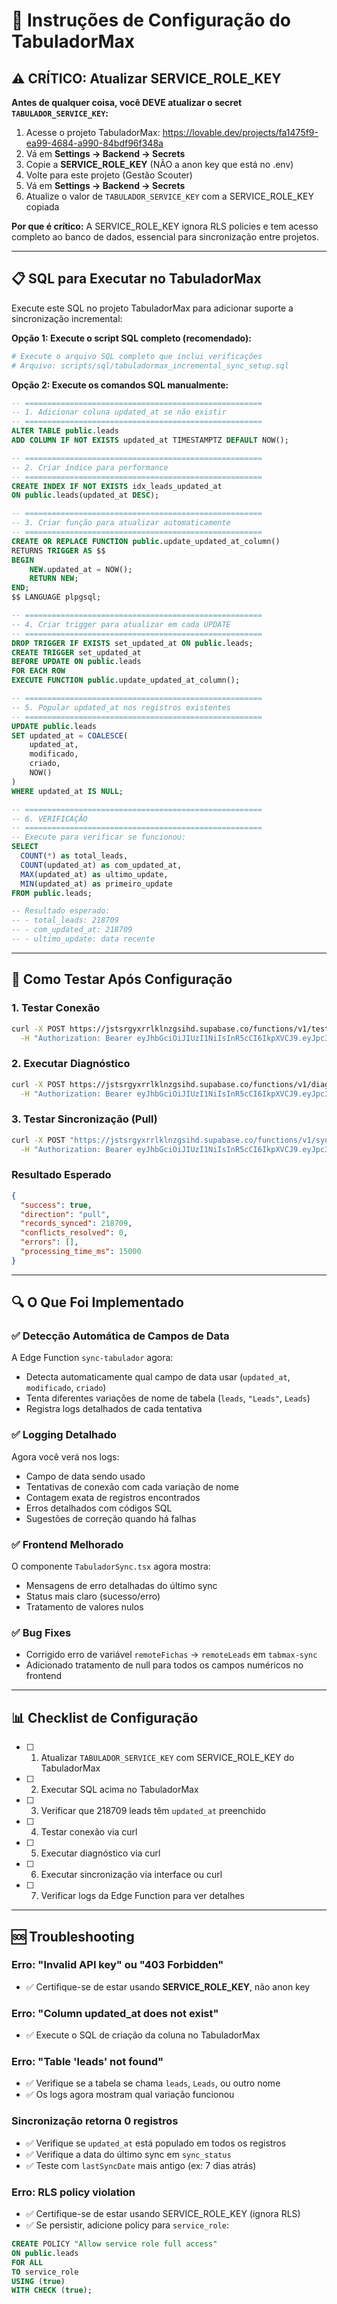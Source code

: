 # 🔧 Instruções de Configuração do TabuladorMax

## ⚠️ CRÍTICO: Atualizar SERVICE_ROLE_KEY

**Antes de qualquer coisa, você DEVE atualizar o secret `TABULADOR_SERVICE_KEY`:**

1. Acesse o projeto TabuladorMax: https://lovable.dev/projects/fa1475f9-ea99-4684-a990-84bdf96f348a
2. Vá em **Settings → Backend → Secrets**
3. Copie a **SERVICE_ROLE_KEY** (NÃO a anon key que está no .env)
4. Volte para este projeto (Gestão Scouter)
5. Vá em **Settings → Backend → Secrets**
6. Atualize o valor de `TABULADOR_SERVICE_KEY` com a SERVICE_ROLE_KEY copiada

**Por que é crítico:** A SERVICE_ROLE_KEY ignora RLS policies e tem acesso completo ao banco de dados, essencial para sincronização entre projetos.

---

## 📋 SQL para Executar no TabuladorMax

Execute este SQL no projeto TabuladorMax para adicionar suporte a sincronização incremental:

**Opção 1: Execute o script SQL completo (recomendado):**
```bash
# Execute o arquivo SQL completo que inclui verificações
# Arquivo: scripts/sql/tabuladormax_incremental_sync_setup.sql
```

**Opção 2: Execute os comandos SQL manualmente:**

```sql
-- =====================================================
-- 1. Adicionar coluna updated_at se não existir
-- =====================================================
ALTER TABLE public.leads 
ADD COLUMN IF NOT EXISTS updated_at TIMESTAMPTZ DEFAULT NOW();

-- =====================================================
-- 2. Criar índice para performance
-- =====================================================
CREATE INDEX IF NOT EXISTS idx_leads_updated_at 
ON public.leads(updated_at DESC);

-- =====================================================
-- 3. Criar função para atualizar automaticamente
-- =====================================================
CREATE OR REPLACE FUNCTION public.update_updated_at_column()
RETURNS TRIGGER AS $$
BEGIN
    NEW.updated_at = NOW();
    RETURN NEW;
END;
$$ LANGUAGE plpgsql;

-- =====================================================
-- 4. Criar trigger para atualizar em cada UPDATE
-- =====================================================
DROP TRIGGER IF EXISTS set_updated_at ON public.leads;
CREATE TRIGGER set_updated_at
BEFORE UPDATE ON public.leads
FOR EACH ROW
EXECUTE FUNCTION public.update_updated_at_column();

-- =====================================================
-- 5. Popular updated_at nos registros existentes
-- =====================================================
UPDATE public.leads
SET updated_at = COALESCE(
    updated_at,
    modificado,
    criado,
    NOW()
)
WHERE updated_at IS NULL;

-- =====================================================
-- 6. VERIFICAÇÃO
-- =====================================================
-- Execute para verificar se funcionou:
SELECT 
  COUNT(*) as total_leads,
  COUNT(updated_at) as com_updated_at,
  MAX(updated_at) as ultimo_update,
  MIN(updated_at) as primeiro_update
FROM public.leads;

-- Resultado esperado:
-- - total_leads: 218709
-- - com_updated_at: 218709
-- - ultimo_update: data recente
```

---

## 🧪 Como Testar Após Configuração

### 1. Testar Conexão
```bash
curl -X POST https://jstsrgyxrrlklnzgsihd.supabase.co/functions/v1/test-tabulador-connection \
  -H "Authorization: Bearer eyJhbGciOiJIUzI1NiIsInR5cCI6IkpXVCJ9.eyJpc3MiOiJzdXBhYmFzZSIsInJlZiI6ImpzdHNyZ3l4cnJsa2xuemdzaWhkIiwicm9sZSI6ImFub24iLCJpYXQiOjE3NjA5NDIyOTEsImV4cCI6MjA3NjUxODI5MX0.0uh9Uid5HZ3_TQB0877ncfhlYJwhxdMsQBReHZW2QLg"
```

### 2. Executar Diagnóstico
```bash
curl -X POST https://jstsrgyxrrlklnzgsihd.supabase.co/functions/v1/diagnose-tabulador-sync \
  -H "Authorization: Bearer eyJhbGciOiJIUzI1NiIsInR5cCI6IkpXVCJ9.eyJpc3MiOiJzdXBhYmFzZSIsInJlZiI6ImpzdHNyZ3l4cnJsa2xuemdzaWhkIiwicm9sZSI6ImFub24iLCJpYXQiOjE3NjA5NDIyOTEsImV4cCI6MjA3NjUxODI5MX0.0uh9Uid5HZ3_TQB0877ncfhlYJwhxdMsQBReHZW2QLg"
```

### 3. Testar Sincronização (Pull)
```bash
curl -X POST "https://jstsrgyxrrlklnzgsihd.supabase.co/functions/v1/sync-tabulador?direction=pull" \
  -H "Authorization: Bearer eyJhbGciOiJIUzI1NiIsInR5cCI6IkpXVCJ9.eyJpc3MiOiJzdXBhYmFzZSIsInJlZiI6ImpzdHNyZ3l4cnJsa2xuemdzaWhkIiwicm9sZSI6ImFub24iLCJpYXQiOjE3NjA5NDIyOTEsImV4cCI6MjA3NjUxODI5MX0.0uh9Uid5HZ3_TQB0877ncfhlYJwhxdMsQBReHZW2QLg"
```

### Resultado Esperado
```json
{
  "success": true,
  "direction": "pull",
  "records_synced": 218709,
  "conflicts_resolved": 0,
  "errors": [],
  "processing_time_ms": 15000
}
```

---

## 🔍 O Que Foi Implementado

### ✅ Detecção Automática de Campos de Data
A Edge Function `sync-tabulador` agora:
- Detecta automaticamente qual campo de data usar (`updated_at`, `modificado`, `criado`)
- Tenta diferentes variações de nome de tabela (`leads`, `"Leads"`, `Leads`)
- Registra logs detalhados de cada tentativa

### ✅ Logging Detalhado
Agora você verá nos logs:
- Campo de data sendo usado
- Tentativas de conexão com cada variação de nome
- Contagem exata de registros encontrados
- Erros detalhados com códigos SQL
- Sugestões de correção quando há falhas

### ✅ Frontend Melhorado
O componente `TabuladorSync.tsx` agora mostra:
- Mensagens de erro detalhadas do último sync
- Status mais claro (sucesso/erro)
- Tratamento de valores nulos

### ✅ Bug Fixes
- Corrigido erro de variável `remoteFichas` → `remoteLeads` em `tabmax-sync`
- Adicionado tratamento de null para todos os campos numéricos no frontend

---

## 📊 Checklist de Configuração

- [ ] 1. Atualizar `TABULADOR_SERVICE_KEY` com SERVICE_ROLE_KEY do TabuladorMax
- [ ] 2. Executar SQL acima no TabuladorMax
- [ ] 3. Verificar que 218709 leads têm `updated_at` preenchido
- [ ] 4. Testar conexão via curl
- [ ] 5. Executar diagnóstico via curl
- [ ] 6. Executar sincronização via interface ou curl
- [ ] 7. Verificar logs da Edge Function para ver detalhes

---

## 🆘 Troubleshooting

### Erro: "Invalid API key" ou "403 Forbidden"
- ✅ Certifique-se de estar usando **SERVICE_ROLE_KEY**, não anon key

### Erro: "Column updated_at does not exist"
- ✅ Execute o SQL de criação da coluna no TabuladorMax

### Erro: "Table 'leads' not found"
- ✅ Verifique se a tabela se chama `leads`, `Leads`, ou outro nome
- ✅ Os logs agora mostram qual variação funcionou

### Sincronização retorna 0 registros
- ✅ Verifique se `updated_at` está populado em todos os registros
- ✅ Verifique a data do último sync em `sync_status`
- ✅ Teste com `lastSyncDate` mais antigo (ex: 7 dias atrás)

### Erro: RLS policy violation
- ✅ Certifique-se de estar usando SERVICE_ROLE_KEY (ignora RLS)
- ✅ Se persistir, adicione policy para `service_role`:
```sql
CREATE POLICY "Allow service role full access"
ON public.leads
FOR ALL
TO service_role
USING (true)
WITH CHECK (true);
```
